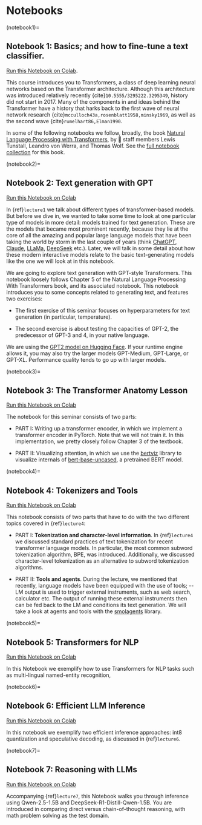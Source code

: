 # Notebooks

(notebook1)=
## Notebook 1: Basics; and how to fine-tune a text classifier.

[Run this Notebook on Colab](https://colab.research.google.com/drive/1aAvxhsVmM2-OoDn6Fs1gSY3P_xbNmDdT?usp=sharing).

This course introduces you to Transformers, a class of deep learning
neural networks based on the Transformer architecture. Although this
architecture was introduced relatively recently
{cite}`10.5555/3295222.3295349`, history did not start in 2017. Many
of the components in and ideas behind the Transformer have a history
that harks back to the first wave of neural network research
{cite}`mcculloch43a,rosenblatt1958,minsky1969`, as well as the second
wave {cite}`rumelhart86,Elman1990`.

In some of the following notebooks we follow, broadly, the book
[Natural Language Processing with
Transformers](https://www.oreilly.com/library/view/natural-language-processing/9781098136789/),
by 🤗 staff members Lewis Tunstall, Leandro von Werra, and Thomas
Wolf. See the [full notebook
collection](https://github.com/nlp-with-transformers/notebooks) for
this book.

(notebook2)=
## Notebook 2: Text generation with GPT

[Run this Notebook on Colab](https://colab.research.google.com/drive/1MxJucIR3UL9YbGiTmkD6ZMwJeL8dM3Ie?usp=sharing)

In {ref}`lecture1` we talk about different types of transformer-based
models. But before we dive in, we wanted to take some time to look at
one particular type of models in more detail: models trained for text
generation. These are the models that became most prominent recently,
because they lie at the core of all the amazing and popular large
language models that have been taking the world by storm in the last
couple of years (think [ChatGPT](https://chatgpt.com/),
[Claude](https://claude.ai/),
[LLaMa](https://www.llama.com/models/llama-4/),
[DeepSeek](https://www.deepseek.com/en) etc.). Later, we will talk in
some detail about how these modern interactive models relate to the
basic text-generating models like the one we will look at in this
notebook.

We are going to explore text generation with GPT-style
Transformers. This notebook loosely follows Chapter 5 of the Natural
Language Processing With Transformers book, and its associated
notebook. This notebook introduces you to some concepts related to
generating text, and features two exercises:

* The first exercise of this seminar focuses on hyperparameters for text
generation (in particular, temperature).

* The second exercise is about testing the capacities of GPT-2, the
predecessor of GPT-3 and 4, in your native language.

We are using the [GPT2 model on Hugging
Face](https://huggingface.co/openai-community/gpt2). If your runtime
engine allows it, you may also try the larger models GPT-Medium,
GPT-Large, or GPT-XL. Performance quality tends to go up with larger
models.

(notebook3)=
## Notebook 3: The Transformer Anatomy Lesson

[Run this Notebook on Colab](https://colab.research.google.com/drive/1sb_S_oAQWvU-hlXcTqCtzaSWFsH0q-bw?usp=sharing)

The notebook for this seminar consists of two parts:

* PART I: Writing up a transformer encoder, in which we implement a
  transformer encoder in PyTorch. Note that we will not train it. In
  this implementation, we pretty closely follow Chapter 3 of the
  textbook.

* PART II: Visualizing attention, in which we use the
  [bertviz](https://github.com/jessevig/bertviz) library to visualize
  internals of
  [bert-base-uncased](https://huggingface.co/google-bert/bert-base-uncased),
  a pretrained BERT model.

(notebook4)=
## Notebook 4: Tokenizers and Tools

[Run this Notebook on Colab](https://colab.research.google.com/drive/1ve_gtqXIyN1W2KOwP5SRb7LhcB-cLEtH?usp=sharing)

This notebook consists of two parts that have to do with the two
different topics covered in {ref}`lecture4`:

* PART I: **Tokenization and character-level information**. In
  {ref}`lecture4` we discussed standard practices of text tokenization
  for recent transformer language models. In particular, the most
  common subword tokenization algorithm, BPE, was
  introduced. Additionally, we discussed character-level tokenization
  as an alternative to subword tokenization algorithms.

* PART II: **Tools and agents**. During the lecture, we mentioned that
  recently, language models have been equipped with the use of tools;
  -- LM output is used to trigger external instruments, such as web
  search, calculator etc. The output of running these external
  instruments then can be fed back to the LM and conditions its text
  generation. We will take a look at agents and tools with the
  [smolagents](https://huggingface.co/docs/smolagents/en/index) library.

(notebook5)=
## Notebook 5: Transformers for NLP

[Run this Notebook on Colab](https://colab.research.google.com/drive/1teoyckS5ZTbGZqHSCxrjyQL9gXgG3KAo?usp=sharing)

In this Notebook we exemplify how to use Transformers for NLP tasks
such as multi-lingual named-entity recognition,

(notebook6)=
## Notebook 6: Efficient LLM Inference

[Run this Notebook on Colab](https://colab.research.google.com/drive/1-te53ydLjnP-YHUuwthO0G8Z44bB1yq6?usp=sharing)

In this notebook we exemplify two efficient inference approaches: int8 quantization and speculative decoding, as discussed in {ref}`lecture6`.

(notebook7)=
## Notebook 7: Reasoning with LLMs

[Run this Notebook on Colab](https://colab.research.google.com/drive/1Mp6Ehq8HxVx_bCRUEMa9c6Fk15oyVUxk?usp=sharing)

Accompanying {ref}`lecture7`, this Notebook walks you through
inference using Qwen-2.5-1.5B and DeepSeek-R1-Distill-Qwen-1.5B. You
are introduced in comparing direct versus chain-of-thought reasoning,
with math problem solving as the test domain.



